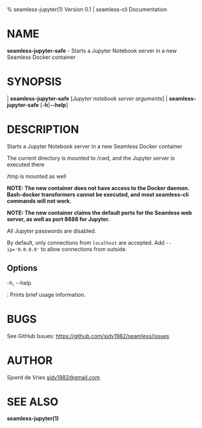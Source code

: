 % seamless-jupyter(1) Version 0.1 | seamless-cli Documentation

NAME
====

**seamless-jupyter-safe** - Starts a Jupyter Notebook server in a new Seamless Docker container

SYNOPSIS
========

| **seamless-jupyter-safe** \[_Jupyter notebook server arguments_]
| **seamless-jupyter-safe** \[**-h**|**--help**]

DESCRIPTION
===========

Starts a Jupyter Notebook server in a new Seamless Docker container

The current directory is mounted to /cwd, and the Jupyter server is executed there

/tmp is mounted as well

**NOTE: The new container does not have access to the Docker daemon. Bash-docker transformers cannot be executed, and most seamless-cli commands will not work.**

**NOTE: The new container claims the default ports for the Seamless web server, as well as port 8888 for Jupyter.**

All Jupyter passwords are disabled.

By default, only connections from `localhost` are accepted.
Add `--ip='0.0.0.0'` to allow connections from outside.

Options
-------

-h, --help

:   Prints brief usage information.


BUGS
====

See GitHub Issues: <https://github.com/sjdv1982/seamless/issues>

AUTHOR
======

Sjoerd de Vries <sjdv1982@gmail.com>

SEE ALSO
========

**seamless-jupyter(1)**